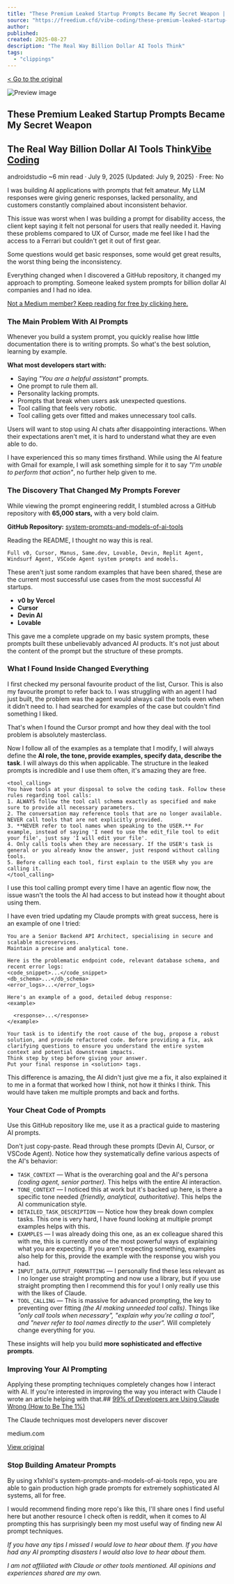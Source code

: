 ```yaml
---
title: "These Premium Leaked Startup Prompts Became My Secret Weapon | by Alex Dunlop | in Vibe Coding - Freedium"
source: "https://freedium.cfd/vibe-coding/these-premium-leaked-startup-prompts-became-my-secret-weapon-92aa4e9cde2f"
author:
published:
created: 2025-08-27
description: "The Real Way Billion Dollar AI Tools Think"
tags:
  - "clippings"
---
```

[< Go to the original](https://medium.com/vibe-coding/these-premium-leaked-startup-prompts-became-my-secret-weapon-92aa4e9cde2f#bypass)

![Preview image](https://miro.medium.com/v2/resize:fit:700/1*I3fY0Ce-yaIpuK6hERXIzA.png)

## These Premium Leaked Startup Prompts Became My Secret Weapon

## The Real Way Billion Dollar AI Tools Think[Vibe Coding](https://medium.com/vibe-coding "Vibe Coders is where we share ideas that help shape the…")

androidstudio ~6 min read · July 9, 2025 (Updated: July 9, 2025) · Free: No

I was building AI applications with prompts that felt amateur. My LLM responses were giving generic responses, lacked personality, and customers constantly complained about inconsistent behavior.

This issue was worst when I was building a prompt for disability access, the client kept saying it felt not personal for users that really needed it. Having these problems compared to UX of Cursor, made me feel like I had the access to a Ferrari but couldn't get it out of first gear.

Some questions would get basic responses, some would get great results, the worst thing being the inconsistency.

Everything changed when I discovered a GitHub repository, it changed my approach to prompting. Someone leaked system prompts for billion dollar AI companies and I had no idea.

[Not a Medium member? Keep reading for free by clicking here.](https://medium.com/@alexjamesdunlop/these-premium-leaked-startup-prompts-became-my-secret-weapon-92aa4e9cde2f?sk=72e769accf89690e456690551a1e0e73)

### The Main Problem With AI Prompts

Whenever you build a system prompt, you quickly realise how little documentation there is to writing prompts. So what's the best solution, learning by example.

**What most developers start with:**

- Saying *"You are a helpful assistant"* prompts.
- One prompt to rule them all.
- Personality lacking prompts.
- Prompts that break when users ask unexpected questions.
- Tool calling that feels very robotic.
- Tool calling gets over fitted and makes unnecessary tool calls.

Users will want to stop using AI chats after disappointing interactions. When their expectations aren't met, it is hard to understand what they are even able to do.

I have experienced this so many times firsthand. While using the AI feature with Gmail for example, I will ask something simple for it to say *"I'm unable to perform that action"*, no further help given to me.

### The Discovery That Changed My Prompts Forever

While viewing the prompt engineering reddit, I stumbled across a GitHub repository with **65,000 stars,** with a very bold claim.

**GitHub Repository:** [system-prompts-and-models-of-ai-tools](https://github.com/x1xhlol/system-prompts-and-models-of-ai-tools)

Reading the README, I thought no way this is real.

`Full v0, Cursor, Manus, Same.dev, Lovable, Devin, Replit Agent, Windsurf Agent, VSCode Agent system prompts and models.`

These aren't just some random examples that have been shared, these are the current most successful use cases from the most successful AI startups.

- **v0 by Vercel**
- **Cursor**
- **Devin AI**
- **Lovable**

This gave me a complete upgrade on my basic system prompts, these prompts built these unbelievably advanced AI products. It's not just about the content of the prompt but the structure of these prompts.

### What I Found Inside Changed Everything

I first checked my personal favourite product of the list, Cursor. This is also my favourite prompt to refer back to. I was struggling with an agent I had just built, the problem was the agent would always call the tools even when it didn't need to. I had searched for examples of the case but couldn't find something I liked.

That's when I found the Cursor prompt and how they deal with the tool problem is absolutely masterclass.

Now I follow all of the examples as a template that I modify, I will always define the **AI role, the tone, provide examples, specify data, describe the task**. I will always do this when applicable. The structure in the leaked prompts is incredible and I use them often, it's amazing they are free.

```
<tool_calling>
You have tools at your disposal to solve the coding task. Follow these rules regarding tool calls:
1. ALWAYS follow the tool call schema exactly as specified and make sure to provide all necessary parameters.
2. The conversation may reference tools that are no longer available. NEVER call tools that are not explicitly provided.
3. **NEVER refer to tool names when speaking to the USER.** For example, instead of saying 'I need to use the edit_file tool to edit your file', just say 'I will edit your file'.
4. Only calls tools when they are necessary. If the USER's task is general or you already know the answer, just respond without calling tools.
5. Before calling each tool, first explain to the USER why you are calling it.
</tool_calling>
```

I use this tool calling prompt every time I have an agentic flow now, the issue wasn't the tools the AI had access to but instead how it thought about using them.

I have even tried updating my Claude prompts with great success, here is an example of one I tried:

```
You are a Senior Backend API Architect, specialising in secure and scalable microservices.
Maintain a precise and analytical tone.

Here is the problematic endpoint code, relevant database schema, and recent error logs:
<code_snippet>...</code_snippet>
<db_schema>...</db_schema>
<error_logs>...</error_logs>

Here's an example of a good, detailed debug response:
<example>
  
  <response>...</response>
</example>

Your task is to identify the root cause of the bug, propose a robust solution, and provide refactored code. Before providing a fix, ask clarifying questions to ensure you understand the entire system context and potential downstream impacts.
Think step by step before giving your answer.
Put your final response in <solution> tags.
```

This difference is amazing, the AI didn't just give me a fix, it also explained it to me in a format that worked how I think, not how it thinks I think. This would have taken me multiple prompts and back and forths.

### Your Cheat Code of Prompts

Use this GitHub repository like me, use it as a practical guide to mastering AI prompts.

Don't just copy-paste. Read through these prompts (Devin AI, Cursor, or VSCode Agent). Notice how they systematically define various aspects of the AI's behavior:

- `TASK_CONTEXT` — What is the overarching goal and the AI's persona *(coding agent, senior partner).* This helps with the entire AI interaction.
- `TONE_CONTEXT` — I noticed this at work but it's backed up here, is there a specific tone needed *(friendly, analytical, authoritative)*. This helps the AI communication style.
- `DETAILED_TASK_DESCRIPTION` — Notice how they break down complex tasks. This one is very hard, I have found looking at multiple prompt examples helps with this.
- `EXAMPLES` — I was already doing this one, as an ex colleague shared this with me, this is currently one of the most powerful ways of explaining what you are expecting. If you aren't expecting something, examples also help for this, provide the example with the response you wish you had.
- `INPUT_DATA,OUTPUT_FORMATTING` — I personally find these less relevant as I no longer use straight prompting and now use a library, but if you use straight prompting then I recommend this for you! I only really use this with the likes of Claude.
- `TOOL_CALLING` — This is massive for advanced prompting, the key to preventing over fitting *(the AI making unneeded tool calls)*. Things like *"only call tools when necessary", "explain why you're calling a tool", and "never refer to tool names directly to the user".* Will completely change everything for you.

These insights will help you build **more sophisticated and effective prompts**.

### Improving Your AI Prompting

Applying these prompting techniques completely changes how I interact with AI. If you're interested in improving the way you interact with Claude I wrote an article helping with that.## [99% of Developers are Using Claude Wrong (How to Be The 1%)](https://medium.com/vibe-coding/99-of-developers-are-using-claude-wrong-how-to-be-the-1-9abfec9cb178)

The Claude techniques most developers never discover

medium.com

[View original](https://medium.com/vibe-coding/99-of-developers-are-using-claude-wrong-how-to-be-the-1-9abfec9cb178)

### Stop Building Amateur Prompts

By using x1xhlol's system-prompts-and-models-of-ai-tools repo, you are able to gain production high grade prompts for extremely sophisticated AI systems, all for free.

I would recommend finding more repo's like this, I'll share ones I find useful here but another resource I check often is reddit, when it comes to AI prompting this has surprisingly been my most useful way of finding new AI prompt techniques.

*If you have any tips I missed I would love to hear about them. If you have had any AI prompting disasters I would also love to hear about them.*

*I am not affiliated with Claude or other tools mentioned. All opinions and experiences shared are my own.*